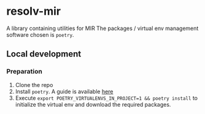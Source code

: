 # resolv-mir
A library containing utilities for MIR
The packages / virtual env management software chosen is `poetry`.

## Local development
### Preparation
1. Clone the repo
2. Install `poetry`. A guide is available [here](https://pipenv.pypa.io/en/latest/install/#installing-pipenv)
3. Execute `export POETRY_VIRTUALENVS_IN_PROJECT=1 && poetry install` to initialize the virtual env and download the required packages.
